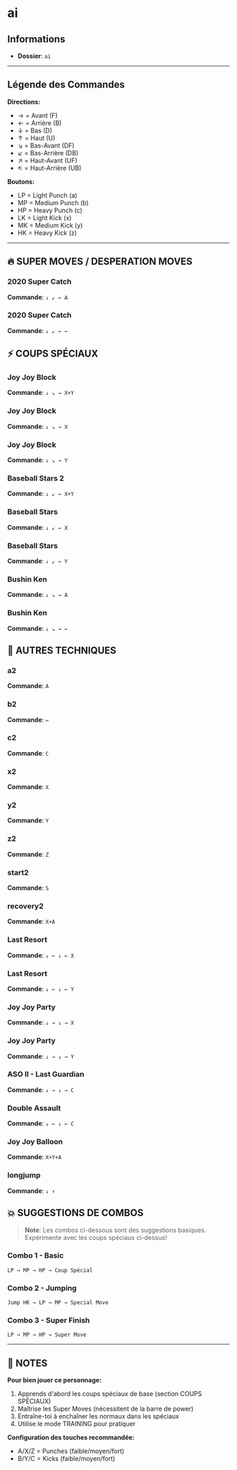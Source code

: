 # ai

## Informations
- **Dossier**: `ai`

---

## Légende des Commandes

**Directions:**
- → = Avant (F)
- ← = Arrière (B)
- ↓ = Bas (D)
- ↑ = Haut (U)
- ↘ = Bas-Avant (DF)
- ↙ = Bas-Arrière (DB)
- ↗ = Haut-Avant (UF)
- ↖ = Haut-Arrière (UB)

**Boutons:**
- LP = Light Punch (a)
- MP = Medium Punch (b)
- HP = Heavy Punch (c)
- LK = Light Kick (x)
- MK = Medium Kick (y)
- HK = Heavy Kick (z)

---

## 🔥 SUPER MOVES / DESPERATION MOVES

### 2020 Super Catch
**Commande**: `↓ ↙ ← A`

### 2020 Super Catch
**Commande**: `↓ ↙ ← ←`


## ⚡ COUPS SPÉCIAUX

### Joy Joy Block
**Commande**: `↓ ↘ → X+Y`

### Joy Joy Block
**Commande**: `↓ ↘ → X`

### Joy Joy Block
**Commande**: `↓ ↘ → Y`

### Baseball Stars 2
**Commande**: `↓ ↙ ← X+Y`

### Baseball Stars
**Commande**: `↓ ↙ ← X`

### Baseball Stars
**Commande**: `↓ ↙ ← Y`

### Bushin Ken
**Commande**: `↓ ↘ → A`

### Bushin Ken
**Commande**: `↓ ↘ → ←`


## 🎯 AUTRES TECHNIQUES

### a2
**Commande**: `A`

### b2
**Commande**: `←`

### c2
**Commande**: `C`

### x2
**Commande**: `X`

### y2
**Commande**: `Y`

### z2
**Commande**: `Z`

### start2
**Commande**: `S`

### recovery2
**Commande**: `X+A`

### Last Resort
**Commande**: `↓ ← ↓ ← X`

### Last Resort
**Commande**: `↓ ← ↓ ← Y`

### Joy Joy Party
**Commande**: `↓ → ↓ → X`

### Joy Joy Party
**Commande**: `↓ → ↓ → Y`

### ASO II - Last Guardian
**Commande**: `↓ → ↓ → C`

### Double Assault
**Commande**: `↓ ← ↓ ← C`

### Joy Joy Balloon
**Commande**: `X+Y+A`

### longjump
**Commande**: `↓ ↑`


## 💥 SUGGESTIONS DE COMBOS

> **Note**: Les combos ci-dessous sont des suggestions basiques. Expérimente avec les coups spéciaux ci-dessus!

### Combo 1 - Basic
```
LP → MP → HP → Coup Spécial
```

### Combo 2 - Jumping
```
Jump HK → LP → MP → Special Move
```

### Combo 3 - Super Finish
```
LP → MP → HP → Super Move
```

---

## 📝 NOTES

**Pour bien jouer ce personnage:**
1. Apprends d'abord les coups spéciaux de base (section COUPS SPÉCIAUX)
2. Maîtrise les Super Moves (nécessitent de la barre de power)
3. Entraîne-toi à enchaîner les normaux dans les spéciaux
4. Utilise le mode TRAINING pour pratiquer

**Configuration des touches recommandée:**
- A/X/Z = Punches (faible/moyen/fort)
- B/Y/C = Kicks (faible/moyen/fort)

